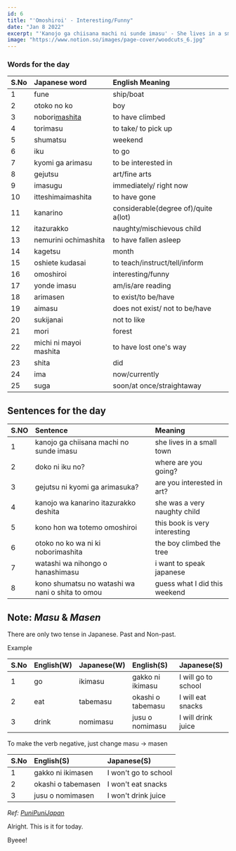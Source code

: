 ```yaml
---
id: 6
title: "'Omoshiroi' - Interesting/Funny"
date: "Jan 8 2022"
excerpt: "'Kanojo ga chiisana machi ni sunde imasu' - She lives in a small town"
image: "https://www.notion.so/images/page-cover/woodcuts_6.jpg"
---
```


### Words for the day

| S.No | Japanese word          | English Meaning                      |
| :--- | :--------------------- | :----------------------------------- |
| 1    | fune                   | ship/boat                            |
| 2    | otoko no ko            | boy                                  |
| 3    | nobori<u>mashita</u>   | to have climbed                      |
| 4    | torimasu               | to take/ to pick up                  |
| 5    | shumatsu               | weekend                              |
| 6    | iku                    | to go                                |
| 7    | kyomi ga arimasu       | to be interested in                  |
| 8    | gejutsu                | art/fine arts                        |
| 9    | imasugu                | immediately/ right now               |
| 10   | itteshimaimashita      | to have gone                         |
| 11   | kanarino               | considerable(degree of)/quite a(lot) |
| 12   | itazurakko             | naughty/mischievous child            |
| 13   | nemurini ochimashita   | to have fallen asleep                |
| 14   | kagetsu                | month                                |
| 15   | oshiete kudasai        | to teach/instruct/tell/inform        |
| 16   | omoshiroi              | interesting/funny                    |
| 17   | yonde imasu            | am/is/are reading                    |
| 18   | arimasen               | to exist/to be/have                  |
| 19   | aimasu                 | does not exist/ not to be/have       |
| 20   | sukijanai              | not to like                          |
| 21   | mori                   | forest                               |
| 22   | michi ni mayoi mashita | to have lost one's way               |
| 23   | shita                  | did                                  |
| 24   | ima                    | now/currently                        |
| 25   | suga                   | soon/at once/straightaway            |

## Sentences for the day

| S.NO | Sentence                                         | Meaning                       |
| :--- | :----------------------------------------------- | :---------------------------- |
| 1    | kanojo ga chiisana machi no sunde imasu          | she lives in a small town     |
| 2    | doko ni iku no?                                  | where are you going?          |
| 3    | gejutsu ni kyomi ga arimasuka?                   | are you interested in art?    |
| 4    | kanojo wa kanarino itazurakko deshita            | she was a very naughty child  |
| 5    | kono hon wa totemo omoshiroi                     | this book is very interesting |
| 6    | otoko no ko wa ni ki noborimashita               | the boy climbed the tree      |
| 7    | watashi wa nihongo o hanashimasu                 | i want to speak japanese      |
| 8    | kono shumatsu no watashi wa nani o shita to omou | guess what I did this weekend |

## Note: _Masu_ & _Masen_

There are only two tense in Japanese. Past and Non-past.

Example

| S.No | English(W) | Japanese(W) | English(S)        | Japanese(S)         |
| :--- | :--------- | :---------- | :---------------- | :------------------ |
| 1    | go         | ikimasu     | gakko ni ikimasu  | I will go to school |
| 2    | eat        | tabemasu    | okashi o tabemasu | I will eat snacks   |
| 3    | drink      | nomimasu    | jusu o nomimasu   | I will drink juice  |

To make the verb negative, just change masu -> masen

| S.No | English(S)         | Japanese(S)          |
| :--- | :----------------- | :------------------- |
| 1    | gakko ni ikimasen  | I won't go to school |
| 2    | okashi o tabemasen | I won't eat snacks   |
| 3    | jusu o nomimasen   | I won't drink juice  |

_Ref: [PuniPuniJapan](https://www.punipunijapan.com/grammar-lesson-8-masu-verbs/)_

Alright. This is it for today.

Byeee!
